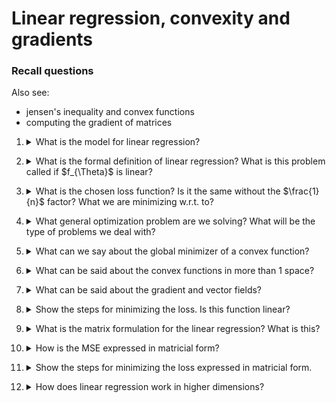 # Linear regression, convexity and gradients

### Recall questions

Also see:
- jensen's inequality and convex functions
- computing the gradient of matrices


1. <details markdown=1><summary markdown="span"> What is the model for linear regression? </summary>
    
    \
    Model: linear + bias \ 
    Parameters: $\Theta = \{a,b\}$ \
    Data: $n$ pairs $x_i,y_i$, $x_i$ are called regressors \
    Given $a$ and $b$, we have a mapping that gives new output from new input.

</details>


2. <details markdown=1><summary markdown="span"> What is the formal definition of linear regression? What is this problem called if $f_{\Theta}$ is linear? </summary>
    
    \
    ![](./static/DEEP/lr1.png)

</details>

3. <details markdown=1><summary markdown="span"> What is the chosen loss function? Is it the same without the $\frac{1}{n}$ factor? What we are minimizing w.r.t. to? </summary>
    
    \
    ![](./static/DEEP/lr2.png)

</details>

4. <details markdown=1><summary markdown="span"> What general optimization problem are we solving? What will be the type of problems we deal with?</summary>
    
    \
    We need to solve the general minimization problem $\varepsilon = min_{\Theta} l(\Theta)$. So, we need to find the minimizer $\Theta$. \
    We will mostly deal with uncostrained problems.

</details>

5. <details markdown=1><summary markdown="span"> What can we say about the global minimizer of a convex function? </summary>
    
    \
    The global minimizer $x$ is where $\frac{df(x)}{dx} = 0$ 

</details>

6. <details markdown=1><summary markdown="span"> What can be said about the convex functions in more than 1 space? </summary>
    
    \
    ![](./static/DEEP/lr3.png) \
    Note that 0 is a vector, known as additive identity!

</details>

7. <details markdown=1><summary markdown="span"> What can be said about the gradient and vector fields? </summary>
    
    \
    The gradient is a vector field on the domain of the functions.

</details>

8. <details markdown=1><summary markdown="span"> Show the steps for minimizing the loss. Is this function linear? </summary>
    
    \
    ![](./static/DEEP/lr4.png) \
    Yes, w.r.t. to the parameters.

</details>

9. <details markdown=1><summary markdown="span"> What is the matrix formulation for the linear regression? What is this? </summary>
    
    \
    ![](./static/DEEP/lr5.png) \
    Linear map as function of parameters.

</details>

10. <details markdown=1><summary markdown="span"> How is the MSE expressed in matricial form? </summary>
    
    \
    MSE : $l(\theta) = ||y - X\theta||_2^2$

</details>

11. <details markdown=1><summary markdown="span"> Show the steps for minimizing the loss expressed in matricial form. </summary>
    
    \
    ![](./static/DEEP/lr6.png)

</details>

12. <details markdown=1><summary markdown="span"> How does linear regression work in higher dimensions? </summary>
    
    \
    ...

</details>